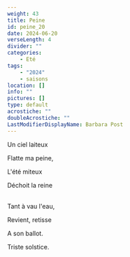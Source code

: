 ```yaml
---
weight: 43
title: Peine
id: peine_20
date: 2024-06-20
verseLength: 4
divider: ""
categories:
    - Eté
tags:
    - "2024"
    - saisons
location: []
info: ""
pictures: []
type: default
acrostiche: ""
doubleAcrostiche: ""
LastModifierDisplayName: Barbara Post
---
```

Un ciel laiteux

Flatte ma peine,

L'été miteux

Déchoit la reine

 \
Tant à vau l'eau,

Revient, retisse

A son ballot.

Triste solstice.
